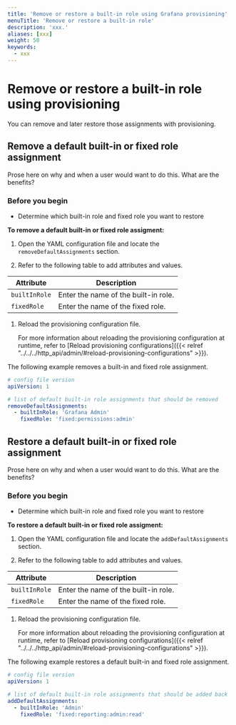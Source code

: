 ```yaml
---
title: 'Remove or restore a built-in role using Grafana provisioning'
menuTitle: 'Remove or restore a built-in role'
description: 'xxx.'
aliases: [xxx]
weight: 50
keywords:
  - xxx
---
```


# Remove or restore a built-in role using provisioning

You can remove and later restore those assignments with provisioning.

## Remove a default built-in or fixed role assignment

Prose here on why and when a user would want to do this. What are the benefits?

### Before you begin

- Determine which built-in role and fixed role you want to restore

**To remove a default built-in or fixed role assigment:**

1. Open the YAML configuration file and locate the `removeDefaultAssignments` section.

1. Refer to the following table to add attributes and values.

| Attribute     | Description                          |
| ------------- | ------------------------------------ |
| `builtInRole` | Enter the name of the built-in role. |
| `fixedRole`   | Enter the name of the fixed role.    |

1. Reload the provisioning configuration file.

   For more information about reloading the provisioning configuration at runtime, refer to [Reload provisioning configurations]({{< relref "../../../http_api/admin/#reload-provisioning-configurations" >}}).

The following example removes a built-in and fixed role assignment.

```yaml
# config file version
apiVersion: 1

# list of default built-in role assignments that should be removed
removeDefaultAssignments:
  - builtInRole: 'Grafana Admin'
    fixedRole: 'fixed:permissions:admin'
```

## Restore a default built-in or fixed role assignment

Prose here on why and when a user would want to do this. What are the benefits?

### Before you begin

- Determine which built-in role and fixed role you want to restore

**To restore a default built-in or fixed role assigment:**

1. Open the YAML configuration file and locate the `addDefaultAssignments` section.

1. Refer to the following table to add attributes and values.

| Attribute     | Description                          |
| ------------- | ------------------------------------ |
| `builtInRole` | Enter the name of the built-in role. |
| `fixedRole`   | Enter the name of the fixed role.    |

1. Reload the provisioning configuration file.

   For more information about reloading the provisioning configuration at runtime, refer to [Reload provisioning configurations]({{< relref "../../../http_api/admin/#reload-provisioning-configurations" >}}).

The following example restores a default built-in and fixed role assignment.

```yaml
# config file version
apiVersion: 1

# list of default built-in role assignments that should be added back
addDefaultAssignments:
  - builtInRole: 'Admin'
    fixedRole: 'fixed:reporting:admin:read'
```
